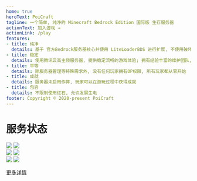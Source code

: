 ```yaml
---
home: true
heroText: PoiCraft
tagline: 一个简单, 纯净的 Minecraft Bedrock Edition 国际版 生存服务器
actionText: 加入游戏 →
actionLink: /play
features:
- title: 纯净
  details: 基于 官方Bedrock服务器核心并使用 LiteLoaderBDS 进行扩展, 不使用破坏游戏体验的插件与资源包
- title: 稳定
  details: 使用腾讯云高主频服务器, 提供稳定流畅的游戏体验; 拥有经验丰富的维护团队, 随时处理突发问题
- title: 平等
  details: 除服务器管理等特殊需求外, 没有任何玩家拥有OP权限, 所有玩家都从零开始
- title: 成就
  details: 服务器未启用作弊, 玩家可以在游玩过程中获得成就
- title: 包容
  details: 不限制使用红石, 允许发展生电
footer: Copyright © 2020-present PoiCraft
---
```


# 服务状态

![](https://status.evax.top/api/badge/18/uptime/24h?labelPrefix=主服务器%20&style=for-the-badge)  ![](https://status.evax.top/api/badge/18/status?labelPrefix=主服务器%20&style=for-the-badge)  
![](https://status.evax.top/api/badge/16/uptime/24h?labelPrefix=QQ%20机器人%20&style=for-the-badge)  ![](https://status.evax.top/api/badge/16/status?labelPrefix=QQ%20机器人%20&style=for-the-badge)  
![](https://status.evax.top/api/badge/22/uptime/24h?labelPrefix=服务器域名%20&style=for-the-badge)  ![](https://status.evax.top/api/badge/22/status?labelPrefix=服务器域名%20&style=for-the-badge) 

[更多详情](https://poi.evax.top)
